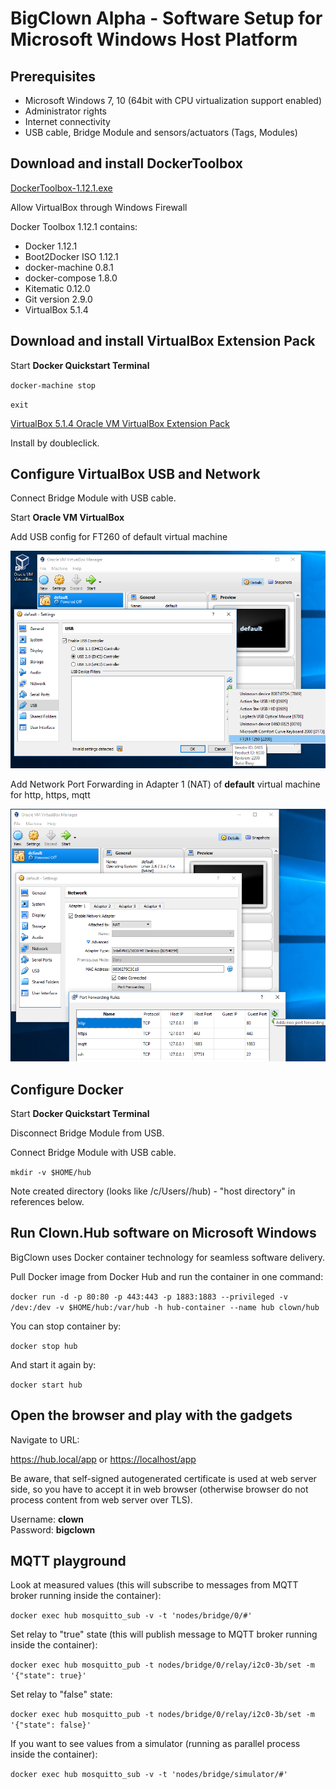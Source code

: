 # BigClown Alpha - Software Setup for Microsoft Windows Host Platform

## Prerequisites

- Microsoft Windows 7, 10 (64bit with CPU virtualization support enabled)
- Administrator rights
- Internet connectivity
- USB cable, Bridge Module and sensors/actuators (Tags, Modules)

## Download and install DockerToolbox

[DockerToolbox-1.12.1.exe](https://github.com/docker/toolbox/releases/download/v1.12.1/DockerToolbox-1.12.1.exe)

Allow VirtualBox through Windows Firewall

Docker Toolbox 1.12.1 contains:

- Docker 1.12.1
- Boot2Docker ISO 1.12.1
- docker-machine 0.8.1
- docker-compose 1.8.0
- Kitematic 0.12.0
- Git version 2.9.0
- VirtualBox 5.1.4

## Download and install VirtualBox Extension Pack

Start **Docker Quickstart Terminal**

`docker-machine stop`

`exit`

[VirtualBox 5.1.4 Oracle VM VirtualBox Extension Pack](http://download.virtualbox.org/virtualbox/5.1.4/Oracle_VM_VirtualBox_Extension_Pack-5.1.4-110228.vbox-extpack)

Install by doubleclick.

## Configure VirtualBox USB and Network

Connect Bridge Module with USB cable.

Start **Oracle VM VirtualBox**

Add USB config for FT260 of default virtual machine

![usb](resources/vbox-usb-win.png)

Add Network Port Forwarding in Adapter 1 (NAT) of **default** virtual machine for http, https, mqtt

![tcp](resources/vbox-tcp-win.png)

## Configure Docker

Start **Docker Quickstart Terminal**

Disconnect Bridge Module from USB.

Connect Bridge Module with USB cable.

`mkdir -v $HOME/hub`

Note created directory (looks like /c/Users/<USERNAME>/hub) - "host directory" in references below.

## Run Clown.Hub software on Microsoft Windows

BigClown uses Docker container technology for seamless software delivery.

Pull Docker image from Docker Hub and run the container in one command:

`docker run -d -p 80:80 -p 443:443 -p 1883:1883 --privileged -v /dev:/dev -v $HOME/hub:/var/hub -h hub-container --name hub clown/hub`

You can stop container by: 

`docker stop hub`

And start it again by: 

`docker start hub`

## Open the browser and play with the gadgets

Navigate to URL:

<https://hub.local/app> or <https://localhost/app>

Be aware, that self-signed autogenerated certificate is used at web server side, so you have to accept it in web browser (otherwise browser do not process content from web server over TLS).

Username: **clown**  
Password: **bigclown**  

## MQTT playground

Look at measured values (this will subscribe to messages from MQTT broker
running inside the container):

`docker exec hub mosquitto_sub -v -t 'nodes/bridge/0/#'`

Set relay to "true" state (this will publish message to MQTT broker
running inside the container):

`docker exec hub mosquitto_pub -t nodes/bridge/0/relay/i2c0-3b/set
 -m '{"state": true}'`

Set relay to "false" state:

`docker exec hub mosquitto_pub -t nodes/bridge/0/relay/i2c0-3b/set
 -m '{"state": false}'`

If you want to see values from a simulator (running as parallel process
inside the container):

`docker exec hub mosquitto_sub -v -t 'nodes/bridge/simulator/#'`
